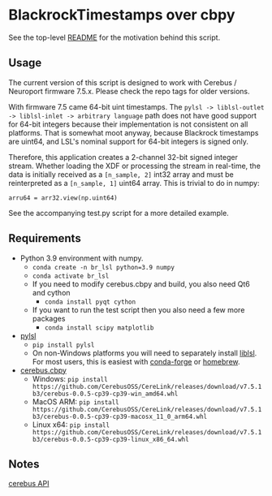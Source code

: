 # BlackrockTimestamps over cbpy

See the top-level [README](#../README.md) for the motivation behind this script.

## Usage

The current version of this script is designed to work with Cerebus / Neuroport firmware 7.5.x. Please check the repo tags for older versions.

With firmware 7.5 came 64-bit uint timestamps. The `pylsl -> liblsl-outlet -> liblsl-inlet -> arbitrary language` path does not have good support for 64-bit integers because their implementation is not consistent on all platforms. That is somewhat moot anyway, because Blackrock timestamps are uint64, and LSL's nominal support for 64-bit integers is signed only.

Therefore, this application creates a 2-channel 32-bit signed integer stream. Whether loading the XDF or processing the stream in real-time, the data is initially received as a `[n_sample, 2]` int32 array and must be reinterpreted as a `[n_sample, 1]` uint64 array. This is trivial to do in numpy:

`arru64 = arr32.view(np.uint64)`

See the accompanying test.py script for a more detailed example.

## Requirements

* Python 3.9 environment with numpy.
    * `conda create -n br_lsl python=3.9 numpy`
    * `conda activate br_lsl`
    * If you need to modify cerebus.cbpy and build, you also need Qt6 and cython
        * `conda install pyqt cython`
    * If you want to run the test script then you also need a few more packages
        * `conda install scipy matplotlib`
* [pylsl](https://github.com/labstreaminglayer/pylsl)
    * `pip install pylsl`
    * On non-Windows platforms you will need to separately install [liblsl](https://github.com/sccn/liblsl/releases). For most users, this is easiest with [conda-forge](https://anaconda.org/conda-forge/liblsl) or [homebrew](https://github.com/labstreaminglayer/homebrew-tap).
* [cerebus.cbpy](https://github.com/CerebusOSS/CereLink)
    * Windows: `pip install https://github.com/CerebusOSS/CereLink/releases/download/v7.5.1b3/cerebus-0.0.5-cp39-cp39-win_amd64.whl`
    * MacOS ARM: `pip install https://github.com/CerebusOSS/CereLink/releases/download/v7.5.1b3/cerebus-0.0.5-cp39-cp39-macosx_11_0_arm64.whl`
    * Linux x64: `pip install https://github.com/CerebusOSS/CereLink/releases/download/v7.5.1b3/cerebus-0.0.5-cp39-cp39-linux_x86_64.whl`

## Notes

[cerebus API](https://github.com/dashesy/CereLink/blob/master/cerebus/cbpy.pyx)
